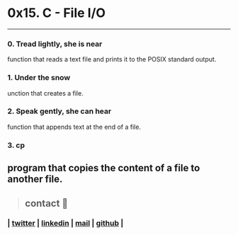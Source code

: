 # 0x15. C - File I/O
---
### 0. Tread lightly, she is near
function that reads a text file and prints it to the POSIX standard output.
### 1. Under the snow
unction that creates a file.
### 2. Speak gently, she can hear
function that appends text at the end of a file.
### 3. cp
program that copies the content of a file to another file.
---
> ## contact 💬

### | [twitter](https://twitter.com/RICARDO1470) | [linkedin](https://www.linkedin.com/in/ricardo-alfonso-camayo/) | [mail](1466@holbertonschool.com) | [github](https://github.com/ricardo1470/README/blob/master/README.md) |
